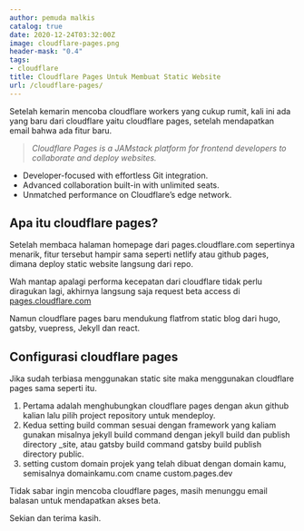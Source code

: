 ```yaml
---
author: pemuda malkis
catalog: true
date: 2020-12-24T03:32:00Z
image: cloudflare-pages.png
header-mask: "0.4"
tags:
- cloudflare
title: Cloudflare Pages Untuk Membuat Static Website
url: /cloudflare-pages/
---
```


Setelah kemarin mencoba cloudflare workers yang cukup rumit, kali ini ada yang baru dari cloudflare yaitu cloudflare pages, setelah mendapatkan email bahwa ada fitur baru.

> _Cloudflare Pages is a JAMstack platform for frontend developers to collaborate and deploy websites._

* Developer-focused with effortless Git integration.
* Advanced collaboration built-in with unlimited seats.
* Unmatched performance on Cloudflare’s edge network.

## Apa itu cloudflare pages?

Setelah membaca halaman homepage dari pages.cloudflare.com sepertinya menarik, fitur tersebut hampir sama seperti netlify atau github pages, dimana deploy static website langsung dari repo.

Wah mantap apalagi performa kecepatan dari cloudflare tidak perlu diragukan lagi, akhirnya langsung saja request beta access di [pages.cloudflare.com](https://pages.cloudflare.com "Cloudflare Pages ")

Namun cloudflare pages baru mendukung flatfrom static blog dari hugo, gatsby, vuepress, Jekyll dan react.

## Configurasi cloudflare pages

Jika sudah terbiasa menggunakan static site maka menggunakan cloudflare pages sama seperti itu.

1. Pertama adalah menghubungkan cloudflare pages dengan akun github kalian lalu pilih project repository untuk mendeploy.
2. Kedua setting build comman sesuai dengan framework yang kaliam gunakan misalnya jekyll build command dengan jekyll build dan publish directory _site, atau gatsby build command gatsby build publish directory public.
3. setting custom domain projek yang telah dibuat dengan domain kamu, semisalnya domainkamu.com cname  custom.pages.dev

Tidak sabar ingin mencoba cloudflare pages, masih menunggu email balasan untuk mendapatkan akses beta.

Sekian dan terima kasih.